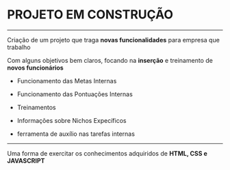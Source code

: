 # PROJETO EM CONSTRUÇÃO ##

---

Criação de um projeto que traga **novas funcionalidades** para empresa que trabalho

Com alguns objetivos bem claros, focando na **inserção** e treinamento de **novos funcionários**





* Funcionamento das Metas Internas

* Funcionamento das Pontuações Internas

* Treinamentos

* Informações sobre Nichos Expecíficos

* ferramenta de auxílio nas tarefas internas






---

Uma forma de exercitar os conhecimentos adquiridos de **HTML, CSS e JAVASCRIPT**




